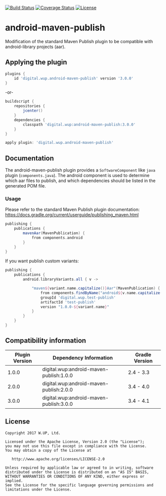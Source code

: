 [![Build Status](https://travis-ci.org/wupdigital/android-maven-publish.svg?branch=master)](https://travis-ci.org/wupdigital/android-maven-publish)
[![Coverage Status](https://coveralls.io/repos/github/wupdigital/android-maven-publish/badge.svg?branch=master)](https://coveralls.io/github/wupdigital/android-maven-publish?branch=master)
[![License](https://img.shields.io/badge/License-Apache%202.0-green.svg)](LICENSE)

# android-maven-publish

Modification of the standard Maven Publish plugin to be compatible with android-library projects (aar).

## Applying the plugin

```groovy
plugins {
    id 'digital.wup.android-maven-publish' version '3.0.0'
}
```
-or-
```groovy
buildscript {
    repositories {
        jcenter()
    }
    dependencies {
        classpath 'digital.wup:android-maven-publish:3.0.0'
    }
}

apply plugin: 'digital.wup.android-maven-publish'

```

## Documentation

The android-maven-publish plugin provides a `SoftwareComponent` like `java` plugin (`components.java`).
The android component is used to determine which aar files to publish, and which dependencies should be listed in the generated POM file.

### Usage

Please refer to the standard Maven Publish plugin documentation: https://docs.gradle.org/current/userguide/publishing_maven.html

```groovy
publishing {
    publications {
        mavenAar(MavenPublication) {
            from components.android
        }
    }
}
```

If you want publish custom variants:

```groovy
publishing {
    publications {
        android.libraryVariants.all { v ->

            "maven${variant.name.capitalize()}Aar"(MavenPublication) {
                from components.findByName("android${v.name.capitalize()}")
                groupId 'digital.wup.test-publish'
                artifactId 'test-publish'
                version "1.0.0-${variant.name}"
            }
        }
    }
}
```

## Compatibility information

| Plugin Version | Dependency Information | Gradle Version |
| ------------- | ----------- | ----------- |
| 1.0.0 | digital.wup:android-maven-publish:1.0.0 | 2.4 - 3.3 |
| 2.0.0 | digital.wup:android-maven-publish:2.0.0 | 3.4 - 4.0 |
| 3.0.0 | digital.wup:android-maven-publish:3.0.0 | 3.4 - 4.1 |

## License

    Copyright 2017 W.UP, Ltd.

    Licensed under the Apache License, Version 2.0 (the "License");
    you may not use this file except in compliance with the License.
    You may obtain a copy of the License at

       http://www.apache.org/licenses/LICENSE-2.0

    Unless required by applicable law or agreed to in writing, software
    distributed under the License is distributed on an "AS IS" BASIS,
    WITHOUT WARRANTIES OR CONDITIONS OF ANY KIND, either express or implied.
    See the License for the specific language governing permissions and
    limitations under the License.

